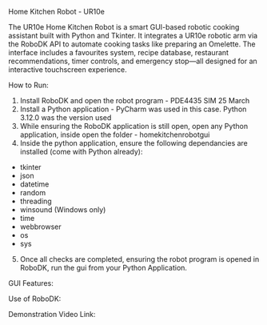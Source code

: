 Home Kitchen Robot - UR10e

The UR10e Home Kitchen Robot is a smart GUI-based robotic cooking assistant built with Python and Tkinter. It integrates a UR10e robotic arm via the RoboDK API to automate cooking tasks like preparing an Omelette. The interface includes a favourites system, recipe database, restaurant recommendations, timer controls, and emergency stop—all designed for an interactive touchscreen experience.

How to Run:
1) Install RoboDK and open the robot program - PDE4435 SIM 25 March
2) Install a Python application - PyCharm was used in this case. Python 3.12.0 was the version used
3) While ensuring the RoboDK application is still open, open any Python application, inside open the folder - homekitchenrobotgui
4) Inside the python application, ensure the following dependancies are installed (come with Python already):
  - tkinter
  - json
  - datetime
  - random
  - threading
  - winsound (Windows only)
  - time
  - webbrowser
  - os
  - sys
5) Once all checks are completed, ensuring the robot program is opened in RoboDK, run the gui from your Python Application.

GUI Features:

Use of RoboDK:


Demonstration Video Link:


